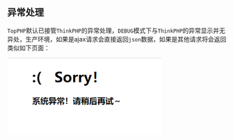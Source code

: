 ## 异常处理

`TopPHP`默认已接管`ThinkPHP`的异常处理，`DEBUG`模式下与`ThinkPHP`的异常显示并无异处，生产环境，如果是ajax请求会直接返回`json`数据，如果是其他请求将会返回类似如下页面：

![error](/assets/error.png)

